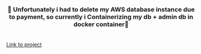 ### <div align="center">🚧 Unfortunately i had to delete my AWS database instance due to payment, so currently i Containerizing my db + admin db in docker container🚧</div><br />

[Link to project](https://yaroslavpnts.github.io/genesis-task/)
